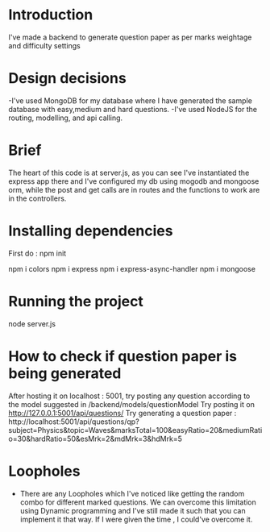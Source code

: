 # Introduction

I've made a backend to generate question paper as per marks weightage and difficulty settings

# Design decisions

-I've used MongoDB for my database where I have generated the sample database with easy,medium and hard questions.
-I've used NodeJS for the routing, modelling, and api calling.

# Brief

The heart of this code is at server.js, as you can see I've instantiated the express app there and I've configured my db using mogodb and mongoose orm, while the post and get calls are in routes and the functions to work are in the controllers.

# Installing dependencies

First do : npm init


npm i colors
npm i express
npm i express-async-handler
npm i mongoose



# Running the project

node server.js

# How to check if question paper is being generated

After hosting it on localhost : 5001, try posting any question according to the model suggested in /backend/models/questionModel
Try posting it on http://127.0.0.1:5001/api/questions/
Try generating a question paper : http://localhost:5001/api/questions/qp?subject=Physics&topic=Waves&marksTotal=100&easyRatio=20&mediumRatio=30&hardRatio=50&esMrk=2&mdMrk=3&hdMrk=5 

# Loopholes

- There are any Loopholes which I've noticed like getting the random combo for different marked questions. We can overcome this limitation using Dynamic programming and I've still made it such that you can implement it that way. If I were given the time , I could've overcome it.
